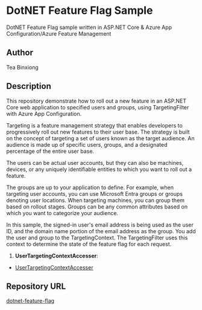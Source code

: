 # DotNET Feature Flag Sample
DotNET Feature Flag sample written in ASP.NET Core &amp; Azure App Configuration/Azure Feature Management

## Author
Tea Binxiong

## Description
This repository demonstrate how to roll out a new feature in an ASP.NET Core web application to specified users and groups, using TargetingFilter with Azure App Configuration.

Targeting is a feature management strategy that enables developers to progressively roll out new features to their user base. The strategy is built on the concept of targeting a set of users known as the target audience. An audience is made up of specific users, groups, and a designated percentage of the entire user base.

The users can be actual user accounts, but they can also be machines, devices, or any uniquely identifiable entities to which you want to roll out a feature.

The groups are up to your application to define. For example, when targeting user accounts, you can use Microsoft Entra groups or groups denoting user locations. When targeting machines, you can group them based on rollout stages. Groups can be any common attributes based on which you want to categorize your audience. 

In this sample,  the signed-in user's email address is being used as the user ID, and the domain name portion of the email address as the group. You add the user and group to the TargetingContext. The TargetingFilter uses this context to determine the state of the feature flag for each request.

1. **UserTargetingContextAccesser**:
- [UserTargetingContextAccesser](./src/DotNET.FeatureFlagSample/Filters/)
   


## Repository URL
[dotnet-feature-flag](https://github.com/teabinxiong/dotnet-feature-flag)





